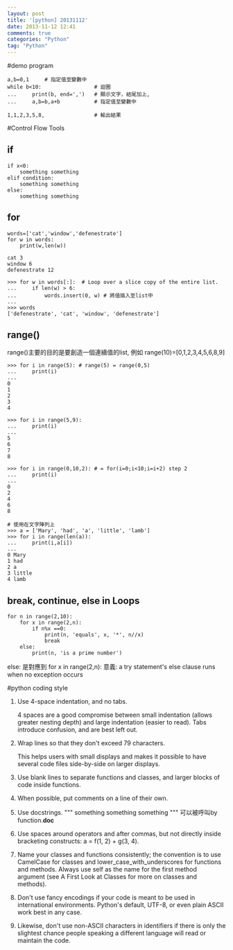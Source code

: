 ```yaml
---
layout: post
title: '[python] 20131112'
date: 2013-11-12 12:41
comments: true
categories: "Python"
tag: "Python"
---
```

#demo program
```
a,b=0,1     # 指定值至變數中
while b<10:                 # 迴圈
...     print(b, end=',')   # 顯示文字，結尾加上,
...     a,b=b,a+b           # 指定值至變數中

1,1,2,3,5,8,                # 輸出結果
```

#Control Flow Tools
## if
```
if x<0:
    something something
elif condition:
    something something
else:
    something something
```

## for
```
words=['cat','window','defenestrate']
for w in words:
    print(w,len(w))

cat 3
window 6
defenestrate 12
```

```
>>> for w in words[:]:  # Loop over a slice copy of the entire list.
...     if len(w) > 6:
...         words.insert(0, w) # 將值插入至list中
...
>>> words
['defenestrate', 'cat', 'window', 'defenestrate']
```

## range()
range()主要的目的是要創造一個連續值的list, 例如 range(10)=[0,1,2,3,4,5,6,8,9] 
```
>>> for i in range(5): # range(5) = range(0,5)
...     print(i)
... 
0
1
2
3
4

>>> for i in range(5,9):
...     print(i)
... 
5
6
7
8

>>> for i in range(0,10,2): # = for(i=0;i<10;i=i+2) step 2
...     print(i)
...     
0
2
4
6
8

# 使用在文字陣列上
>>> a = ['Mary', 'had', 'a', 'little', 'lamb']
>>> for i in range(len(a)):
...     print(i,a[i])
... 
0 Mary
1 had
2 a
3 little
4 lamb
```

## break, continue, else in Loops
```
for n in range(2,10):
    for x in range(2,n):
        if n%x ==0:
            print(n, 'equals', x, '*', n//x)
            break
    else:
        print(n, 'is a prime number')        
```
else: 是對應到 for x in range(2,n):
意義: a try statement's else clause runs when no exception occurs

#python coding style
1. Use 4-space indentation, and no tabs.

	4 spaces are a good compromise between small indentation (allows greater nesting depth) and large indentation (easier to read). Tabs introduce confusion, and are best left out.

2. Wrap lines so that they don't exceed 79 characters.

	This helps users with small displays and makes it possible to have several code files side-by-side on larger displays.

3. Use blank lines to separate functions and classes, and larger blocks of code inside functions.

4. When possible, put comments on a line of their own.

5. Use docstrings.
	""" something something something """
 	可以被呼叫by function.__doc__

6. Use spaces around operators and after commas, but not directly inside bracketing constructs: a = f(1, 2) + g(3, 4).

7. Name your classes and functions consistently; the convention is to use CamelCase for classes and lower_case_with_underscores for functions and methods. Always use self as the name for the first method argument (see A First Look at Classes for more on classes and methods).

8. Don't use fancy encodings if your code is meant to be used in international environments. Python's default, UTF-8, or even plain ASCII work best in any case.

9. Likewise, don't use non-ASCII characters in identifiers if there is only the slightest chance people speaking a different language will read or maintain the code.


